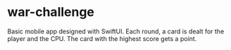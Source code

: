 # war-challenge

Basic mobile app designed with SwiftUI. Each round, a card is dealt for the player and the CPU. The card with the highest score gets a point.
